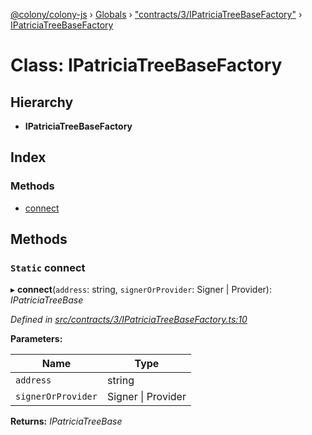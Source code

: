 [@colony/colony-js](../README.md) › [Globals](../globals.md) › ["contracts/3/IPatriciaTreeBaseFactory"](../modules/_contracts_3_ipatriciatreebasefactory_.md) › [IPatriciaTreeBaseFactory](_contracts_3_ipatriciatreebasefactory_.ipatriciatreebasefactory.md)

# Class: IPatriciaTreeBaseFactory

## Hierarchy

* **IPatriciaTreeBaseFactory**

## Index

### Methods

* [connect](_contracts_3_ipatriciatreebasefactory_.ipatriciatreebasefactory.md#static-connect)

## Methods

### `Static` connect

▸ **connect**(`address`: string, `signerOrProvider`: Signer | Provider): *IPatriciaTreeBase*

*Defined in [src/contracts/3/IPatriciaTreeBaseFactory.ts:10](https://github.com/JoinColony/colonyJS/blob/2830301/src/contracts/3/IPatriciaTreeBaseFactory.ts#L10)*

**Parameters:**

Name | Type |
------ | ------ |
`address` | string |
`signerOrProvider` | Signer &#124; Provider |

**Returns:** *IPatriciaTreeBase*
